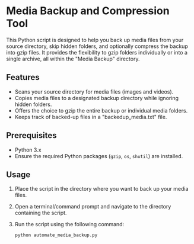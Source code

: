# Media Backup and Compression Tool

This Python script is designed to help you back up media files from your source directory, skip hidden folders, and optionally compress the backup into gzip files. It provides the flexibility to gzip folders individually or into a single archive, all within the "Media Backup" directory.

## Features

- Scans your source directory for media files (images and videos).
- Copies media files to a designated backup directory while ignoring hidden folders.
- Offers the choice to gzip the entire backup or individual media folders.
- Keeps track of backed-up files in a "backedup_media.txt" file.

## Prerequisites

- Python 3.x
- Ensure the required Python packages (`gzip`, `os`, `shutil`) are installed.

## Usage

1. Place the script in the directory where you want to back up your media files.

2. Open a terminal/command prompt and navigate to the directory containing the script.

3. Run the script using the following command:

   ```shell
   python automate_media_backup.py
